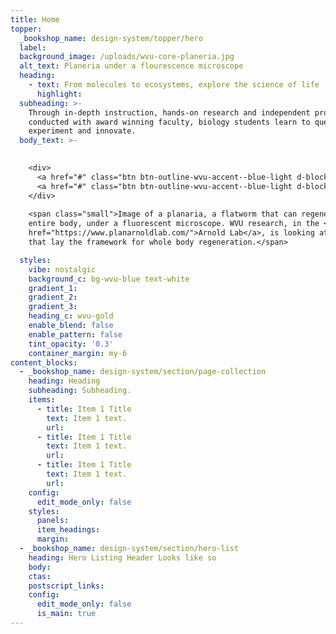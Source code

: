 ```yaml
---
title: Home
topper:
  _bookshop_name: design-system/topper/hero
  label:
  background_image: /uploads/wvu-core-planeria.jpg
  alt_text: Planeria under a flourescence microscope
  heading:
    - text: From molecules to ecosystems, explore the science of life
      highlight:
  subheading: >-
    Through in-depth instruction, hands-on research and independent projects
    conducted with award winning faculty, biology students learn to question,
    experiment and innovate.
  body_text: >-

  
    <div>
      <a href="#" class="btn btn-outline-wvu-accent--blue-light d-block mb-1 d-md-inline-block">What dis? A button!</a> 
      <a href="#" class="btn btn-outline-wvu-accent--blue-light d-block mb-1 d-md-inline-block">HTML In Code?</a>
    </div>
    
    <span class="small">Image of a planaria, a flatworm that can regenerate its
    entire body, under a fluorescent microscope. WVU research, in the <a
    href="https://www.planarnoldlab.com/">Arnold Lab</a>, is looking at genes
    that lay the framework for whole body regeneration.</span>

  styles:
    vibe: nostalgic
    background_c: bg-wvu-blue text-white
    gradient_1:
    gradient_2:
    gradient_3:
    heading_c: wvu-gold
    enable_blend: false
    enable_pattern: false
    tint_opacity: '0.3'
    container_margin: my-6
content_blocks:
  - _bookshop_name: design-system/section/page-collection
    heading: Heading
    subheading: Subheading.
    items:
      - title: Item 1 Title
        text: Item 1 text.
        url:
      - title: Item 1 Title
        text: Item 1 text.
        url:
      - title: Item 1 Title
        text: Item 1 text.
        url:
    config:
      edit_mode_only: false
    styles:
      panels:
      item_headings:
      margin:
  - _bookshop_name: design-system/section/hero-list
    heading: Hero Listing Header Looks like so
    body:
    ctas:
    postscript_links:
    config:
      edit_mode_only: false
      is_main: true
---
```

